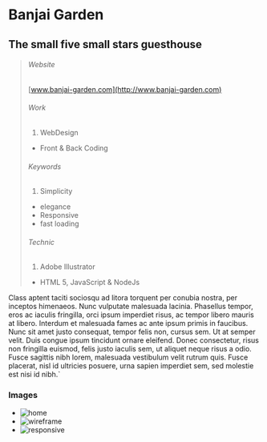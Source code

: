 # Banjai Garden

## The small five small stars guesthouse

> ###### Website
>
> [www.banjai-garden.com](http://www.banjai-garden.com)
>
> ###### Work
>
> 1. WebDesign
> - Front & Back Coding
>
> ###### Keywords
>
> 1. Simplicity
> - elegance
> - Responsive
> - fast loading
>
> ###### Technic
>
> 1. Adobe Illustrator
> - HTML 5, JavaScript &amp; NodeJs

Class aptent taciti sociosqu ad litora torquent per conubia nostra, per inceptos himenaeos. Nunc vulputate malesuada lacinia. Phasellus tempor, eros ac iaculis fringilla, orci ipsum imperdiet risus, ac tempor libero mauris at libero. Interdum et malesuada fames ac ante ipsum primis in faucibus. Nunc sit amet justo consequat, tempor felis non, cursus sem. Ut at semper velit. Duis congue ipsum tincidunt ornare eleifend. Donec consectetur, risus non fringilla euismod, felis justo iaculis sem, ut aliquet neque risus a odio. Fusce sagittis nibh lorem, malesuada vestibulum velit rutrum quis. Fusce placerat, nisl id ultricies posuere, urna sapien imperdiet sem, sed molestie est nisi id nibh.`

### Images

- ![home](media/images/banjai-home.jpg)
- ![wireframe](media/images/banjai-wireframe.jpg)
- ![responsive](media/images/banjai-responsive-2.png)